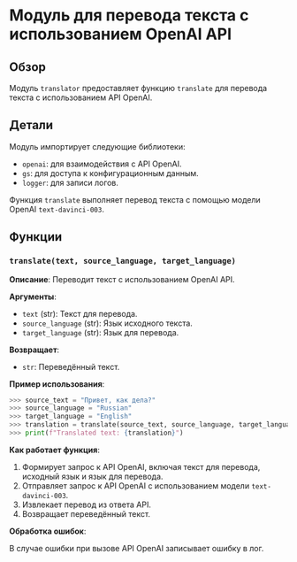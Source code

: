 # Модуль для перевода текста с использованием OpenAI API

## Обзор

Модуль `translator` предоставляет функцию `translate` для перевода текста с использованием API OpenAI.

## Детали

Модуль импортирует следующие библиотеки:

- `openai`: для взаимодействия с API OpenAI.
- `gs`: для доступа к конфигурационным данным.
- `logger`: для записи логов.

Функция `translate` выполняет перевод текста с помощью модели OpenAI `text-davinci-003`. 

## Функции

### `translate(text, source_language, target_language)`

**Описание**: Переводит текст с использованием OpenAI API.

**Аргументы**:

- `text` (str): Текст для перевода.
- `source_language` (str): Язык исходного текста.
- `target_language` (str): Язык для перевода.

**Возвращает**:

- `str`: Переведённый текст.

**Пример использования**:

```python
>>> source_text = "Привет, как дела?"
>>> source_language = "Russian"
>>> target_language = "English"
>>> translation = translate(source_text, source_language, target_language)
>>> print(f"Translated text: {translation}")
```

**Как работает функция**:

1. Формирует запрос к API OpenAI, включая текст для перевода, исходный язык и язык для перевода.
2. Отправляет запрос к API OpenAI с использованием модели `text-davinci-003`.
3. Извлекает перевод из ответа API.
4. Возвращает переведённый текст.

**Обработка ошибок**:

В случае ошибки при вызове API OpenAI записывает ошибку в лог.